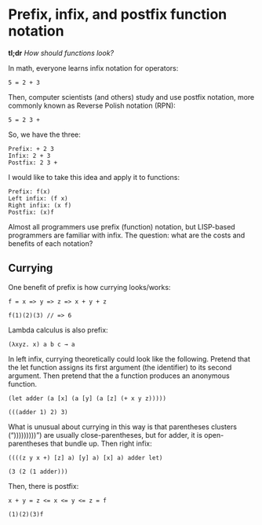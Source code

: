 # Prefix, infix, and postfix function notation

**tl;dr** _How should functions look?_

In math, everyone learns infix notation for operators:

```
5 = 2 + 3
```

Then, computer scientists (and others) study and use postfix notation, more commonly known as Reverse Polish notation (RPN):

```
5 = 2 3 +
```

So, we have the three:

```
Prefix: + 2 3
Infix: 2 + 3
Postfix: 2 3 +
```

I would like to take this idea and apply it to functions:

```
Prefix: f(x)
Left infix: (f x)
Right infix: (x f)
Postfix: (x)f
```

Almost all programmers use prefix (function) notation, but LISP-based programmers are familiar with infix. The question: what are the costs and benefits of each notation?

## Currying

One benefit of prefix is how currying looks/works:

```
f = x => y => z => x + y + z

f(1)(2)(3) // => 6
```

Lambda calculus is also prefix:

```
(λxyz. x) a b c → a
```

In left infix, currying theoretically could look like the following. Pretend that the let function assigns its first argument (the identifier) to its second argument. Then pretend that the a function produces an anonymous function.

```
(let adder (a [x] (a [y] (a [z] (+ x y z)))))

(((adder 1) 2) 3)
```

What is unusual about currying in this way is that parentheses clusters (“)))))))))”) are usually close-parentheses, but for adder, it is open-parentheses that bundle up. Then right infix:

```
((((z y x +) [z] a) [y] a) [x] a) adder let)

(3 (2 (1 adder)))
```

Then, there is postfix:

```
x + y = z <= x <= y <= z = f

(1)(2)(3)f
```
